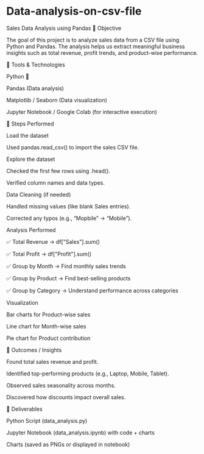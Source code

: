 # Data-analysis-on-csv-file
Sales Data Analysis using Pandas
🔹 Objective

The goal of this project is to analyze sales data from a CSV file using Python and Pandas. The analysis helps us extract meaningful business insights such as total revenue, profit trends, and product-wise performance.

🔹 Tools & Technologies

Python 🐍

Pandas (Data analysis)

Matplotlib / Seaborn (Data visualization)

Jupyter Notebook / Google Colab (for interactive execution)

🔹 Steps Performed

Load the dataset

Used pandas.read_csv() to import the sales CSV file.

Explore the dataset

Checked the first few rows using .head().

Verified column names and data types.

Data Cleaning (if needed)

Handled missing values (like blank Sales entries).

Corrected any typos (e.g., “Mopbile” → “Mobile”).

Analysis Performed

✅ Total Revenue → df["Sales"].sum()

✅ Total Profit → df["Profit"].sum()

✅ Group by Month → Find monthly sales trends

✅ Group by Product → Find best-selling products

✅ Group by Category → Understand performance across categories

Visualization

Bar charts for Product-wise sales

Line chart for Month-wise sales

Pie chart for Product contribution

🔹 Outcomes / Insights

Found total sales revenue and profit.

Identified top-performing products (e.g., Laptop, Mobile, Tablet).

Observed sales seasonality across months.

Discovered how discounts impact overall sales.

🔹 Deliverables

Python Script (data_analysis.py)

Jupyter Notebook (data_analysis.ipynb) with code + charts

Charts (saved as PNGs or displayed in notebook)
